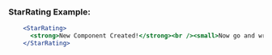 ### StarRating Example:

```jsx
    <StarRating>
      <strong>New Component Created!</strong><br /><small>Now go and write some code! -- <em>You code monkey, you ;)</em></small>.
    </StarRating>
```
